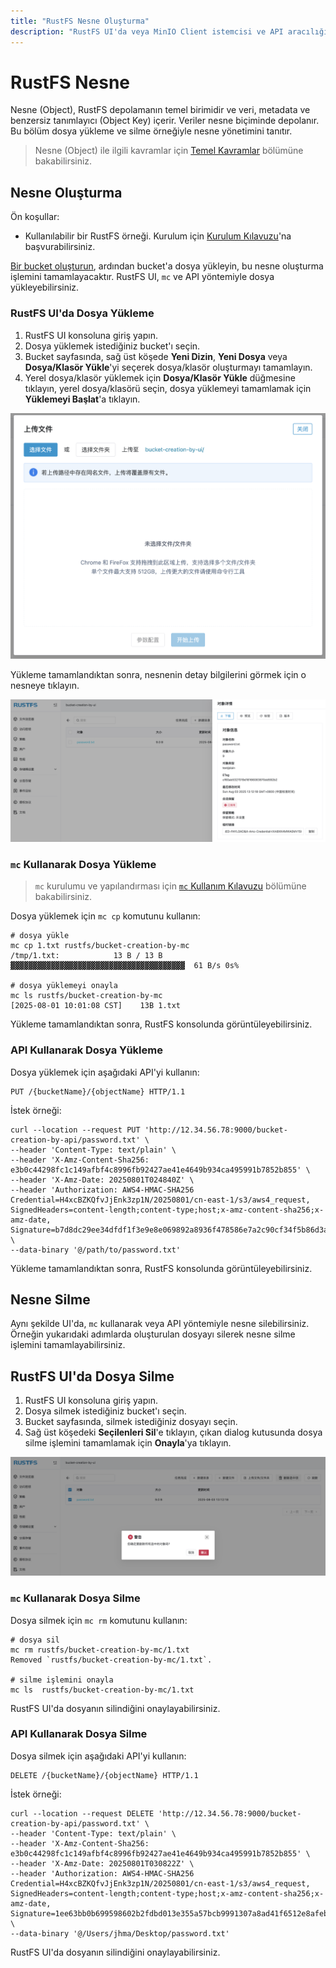 ```yaml
---
title: "RustFS Nesne Oluşturma"
description: "RustFS UI'da veya MinIO Client istemcisi ve API aracılığıyla nesne oluşturabilirsiniz."
---
```


# RustFS Nesne

Nesne (Object), RustFS depolamanın temel birimidir ve veri, metadata ve benzersiz tanımlayıcı (Object Key) içerir. Veriler nesne biçiminde depolanır. Bu bölüm dosya yükleme ve silme örneğiyle nesne yönetimini tanıtır.

> Nesne (Object) ile ilgili kavramlar için [Temel Kavramlar](../../concepts/glossary.md) bölümüne bakabilirsiniz.

## Nesne Oluşturma

Ön koşullar:

- Kullanılabilir bir RustFS örneği. Kurulum için [Kurulum Kılavuzu](../../installation/index.md)'na başvurabilirsiniz.

[Bir bucket oluşturun](../bucket/creation.md), ardından bucket'a dosya yükleyin, bu nesne oluşturma işlemini tamamlayacaktır. RustFS UI, `mc` ve API yöntemiyle dosya yükleyebilirsiniz.

### RustFS UI'da Dosya Yükleme

1. RustFS UI konsoluna giriş yapın.
1. Dosya yüklemek istediğiniz bucket'ı seçin.
1. Bucket sayfasında, sağ üst köşede **Yeni Dizin**, **Yeni Dosya** veya **Dosya/Klasör Yükle**'yi seçerek dosya/klasör oluşturmayı tamamlayın.
1. Yerel dosya/klasör yüklemek için **Dosya/Klasör Yükle** düğmesine tıklayın, yerel dosya/klasörü seçin, dosya yüklemeyi tamamlamak için **Yüklemeyi Başlat**'a tıklayın.

![object creation from ui](images/upload_file_from_ui.png)

Yükleme tamamlandıktan sonra, nesnenin detay bilgilerini görmek için o nesneye tıklayın.

![object details info](images/object_details_info.png)

### `mc` Kullanarak Dosya Yükleme

> `mc` kurulumu ve yapılandırması için [`mc` Kullanım Kılavuzu](../../developer/mc.md) bölümüne bakabilirsiniz.

Dosya yüklemek için `mc cp` komutunu kullanın:

```
# dosya yükle
mc cp 1.txt rustfs/bucket-creation-by-mc
/tmp/1.txt:            13 B / 13 B  ▓▓▓▓▓▓▓▓▓▓▓▓▓▓▓▓▓▓▓▓▓▓▓▓▓▓▓▓▓▓▓▓▓▓▓▓▓▓▓  61 B/s 0s%

# dosya yüklemeyi onayla
mc ls rustfs/bucket-creation-by-mc
[2025-08-01 10:01:08 CST]    13B 1.txt
```

Yükleme tamamlandıktan sonra, RustFS konsolunda görüntüleyebilirsiniz.

### API Kullanarak Dosya Yükleme

Dosya yüklemek için aşağıdaki API'yi kullanın:

```
PUT /{bucketName}/{objectName} HTTP/1.1
```

İstek örneği:

```
curl --location --request PUT 'http://12.34.56.78:9000/bucket-creation-by-api/password.txt' \
--header 'Content-Type: text/plain' \
--header 'X-Amz-Content-Sha256: e3b0c44298fc1c149afbf4c8996fb92427ae41e4649b934ca495991b7852b855' \
--header 'X-Amz-Date: 20250801T024840Z' \
--header 'Authorization: AWS4-HMAC-SHA256 Credential=H4xcBZKQfvJjEnk3zp1N/20250801/cn-east-1/s3/aws4_request, SignedHeaders=content-length;content-type;host;x-amz-content-sha256;x-amz-date, Signature=b7d8dc29ee34dfdf1f3e9e8e069892a8936f478586e7a2c90cf34f5b86d3a2dc' \
--data-binary '@/path/to/password.txt'
```

Yükleme tamamlandıktan sonra, RustFS konsolunda görüntüleyebilirsiniz.

## Nesne Silme

Aynı şekilde UI'da, `mc` kullanarak veya API yöntemiyle nesne silebilirsiniz. Örneğin yukarıdaki adımlarda oluşturulan dosyayı silerek nesne silme işlemini tamamlayabilirsiniz.

## RustFS UI'da Dosya Silme

1. RustFS UI konsoluna giriş yapın.
1. Dosya silmek istediğiniz bucket'ı seçin.
1. Bucket sayfasında, silmek istediğiniz dosyayı seçin.
1. Sağ üst köşedeki **Seçilenleri Sil**'e tıklayın, çıkan dialog kutusunda dosya silme işlemini tamamlamak için **Onayla**'ya tıklayın.

![object deletion from ui](images/delete_file_from_ui.png)

### `mc` Kullanarak Dosya Silme

Dosya silmek için `mc rm` komutunu kullanın:

```
# dosya sil
mc rm rustfs/bucket-creation-by-mc/1.txt
Removed `rustfs/bucket-creation-by-mc/1.txt`.

# silme işlemini onayla
mc ls  rustfs/bucket-creation-by-mc/1.txt
```

RustFS UI'da dosyanın silindiğini onaylayabilirsiniz.

### API Kullanarak Dosya Silme

Dosya silmek için aşağıdaki API'yi kullanın:

```
DELETE /{bucketName}/{objectName} HTTP/1.1
```

İstek örneği:

```
curl --location --request DELETE 'http://12.34.56.78:9000/bucket-creation-by-api/password.txt' \
--header 'Content-Type: text/plain' \
--header 'X-Amz-Content-Sha256: e3b0c44298fc1c149afbf4c8996fb92427ae41e4649b934ca495991b7852b855' \
--header 'X-Amz-Date: 20250801T030822Z' \
--header 'Authorization: AWS4-HMAC-SHA256 Credential=H4xcBZKQfvJjEnk3zp1N/20250801/cn-east-1/s3/aws4_request, SignedHeaders=content-length;content-type;host;x-amz-content-sha256;x-amz-date, Signature=1ee63bb0b699598602b2fdbd013e355a57bcb9991307a8ad41f6512e8afebf3a' \
--data-binary '@/Users/jhma/Desktop/password.txt'
```

RustFS UI'da dosyanın silindiğini onaylayabilirsiniz.